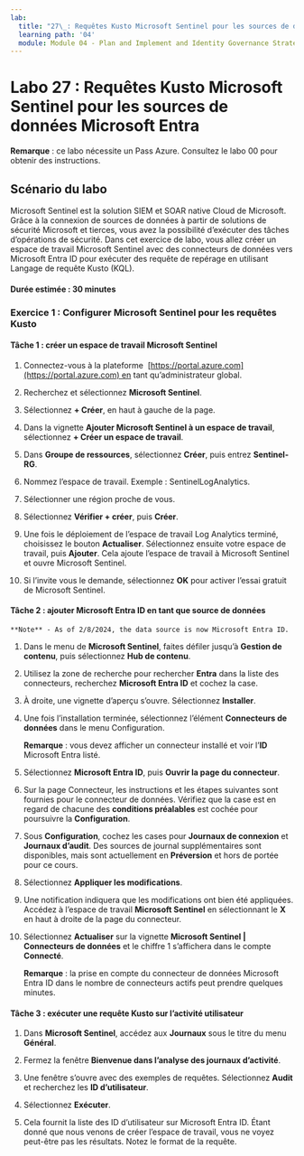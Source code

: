 ```yaml
---
lab:
  title: "27\_: Requêtes Kusto Microsoft Sentinel pour les sources de données Microsoft Entra"
  learning path: '04'
  module: Module 04 - Plan and Implement and Identity Governance Strategy
---
```


# Labo 27 : Requêtes Kusto Microsoft Sentinel pour les sources de données Microsoft Entra

**Remarque** : ce labo nécessite un Pass Azure. Consultez le labo 00 pour obtenir des instructions.

## Scénario du labo

Microsoft Sentinel est la solution SIEM et SOAR native Cloud de Microsoft.  Grâce à la connexion de sources de données à partir de solutions de sécurité Microsoft et tierces, vous avez la possibilité d’exécuter des tâches d’opérations de sécurité.  Dans cet exercice de labo, vous allez créer un espace de travail Microsoft Sentinel avec des connecteurs de données vers Microsoft Entra ID pour exécuter des requête de repérage en utilisant Langage de requête Kusto (KQL). 

#### Durée estimée : 30 minutes

### Exercice 1 : Configurer Microsoft Sentinel pour les requêtes Kusto

#### Tâche 1 : créer un espace de travail Microsoft Sentinel

1. Connectez-vous à la plateforme  [https://portal.azure.com](https://portal.azure.com) en tant qu’administrateur global.

1. Recherchez et sélectionnez **Microsoft Sentinel**. 

1. Sélectionnez **+ Créer**, en haut à gauche de la page.

1. Dans la vignette **Ajouter Microsoft Sentinel à un espace de travail**, sélectionnez **+ Créer un espace de travail**.

1. Dans **Groupe de ressources**, sélectionnez **Créer**, puis entrez **Sentinel-RG**.

1. Nommez l’espace de travail.  Exemple : SentinelLogAnalytics.

1. Sélectionner une région proche de vous.

1. Sélectionnez **Vérifier + créer**, puis **Créer**.

1. Une fois le déploiement de l’espace de travail Log Analytics terminé, choisissez le bouton **Actualiser**. Sélectionnez ensuite votre espace de travail, puis **Ajouter**.  Cela ajoute l’espace de travail à Microsoft Sentinel et ouvre Microsoft Sentinel.

1. Si l’invite vous le demande, sélectionnez **OK** pour activer l’essai gratuit de Microsoft Sentinel.

#### Tâche 2 : ajouter Microsoft Entra ID en tant que source de données
    **Note** - As of 2/8/2024, the data source is now Microsoft Entra ID.

1. Dans le menu de **Microsoft Sentinel**, faites défiler jusqu’à **Gestion de contenu**, puis sélectionnez **Hub de contenu**.

1. Utilisez la zone de recherche pour rechercher **Entra** dans la liste des connecteurs, recherchez **Microsoft Entra ID** et cochez la case.

1. À droite, une vignette d’aperçu s’ouvre.  Sélectionnez **Installer**.

1. Une fois l’installation terminée, sélectionnez l’élément **Connecteurs de données** dans le menu Configuration.

    **Remarque** : vous devez afficher un connecteur installé et voir l’**ID** Microsoft Entra listé.

1. Sélectionnez **Microsoft Entra ID**, puis **Ouvrir la page du connecteur**.

1. Sur la page Connecteur, les instructions et les étapes suivantes sont fournies pour le connecteur de données. Vérifiez que la case est en regard de chacune des **conditions préalables** est cochée pour poursuivre la **Configuration**.

1. Sous **Configuration**, cochez les cases pour **Journaux de connexion** et **Journaux d’audit**. Des sources de journal supplémentaires sont disponibles, mais sont actuellement en **Préversion** et hors de portée pour ce cours.

1. Sélectionnez **Appliquer les modifications**. 

1. Une notification indiquera que les modifications ont bien été appliquées. Accédez à l’espace de travail **Microsoft Sentinel** en sélectionnant le **X** en haut à droite de la page du connecteur.

1. Sélectionnez **Actualiser** sur la vignette **Microsoft Sentinel | Connecteurs de données** et le chiffre 1 s’affichera dans le compte **Connecté**.

   **Remarque** : la prise en compte du connecteur de données Microsoft Entra ID dans le nombre de connecteurs actifs peut prendre quelques minutes. 

#### Tâche 3 : exécuter une requête Kusto sur l’activité utilisateur

1. Dans **Microsoft Sentinel**, accédez aux **Journaux** sous le titre du menu **Général**.

1. Fermez la fenêtre **Bienvenue dans l’analyse des journaux d’activité**.

1. Une fenêtre s’ouvre avec des exemples de requêtes. Sélectionnez **Audit** et recherchez les **ID d’utilisateur**.

1. Sélectionnez **Exécuter**. 

1. Cela fournit la liste des ID d’utilisateur sur Microsoft Entra ID.  Étant donné que nous venons de créer l’espace de travail, vous ne voyez peut-être pas les résultats.  Notez le format de la requête.
